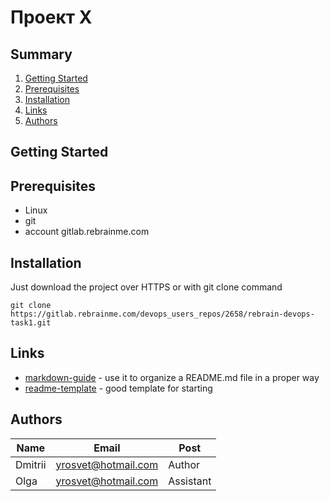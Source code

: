 # Проект Х

## Summary

1. [Getting Started](#getting-started)
2. [Prerequisites](#Prerequisites) 
3. [Installation](#Installation)
4. [Links](#Links)
5. [Authors](#authors)


## Getting Started



## Prerequisites

* Linux
* git
* account gitlab.rebrainme.com


## Installation

Just download the project over HTTPS or with git clone command

```shell
git clone https://gitlab.rebrainme.com/devops_users_repos/2658/rebrain-devops-task1.git
```

## Links

  * [markdown-guide](https://guides.github.com/features/mastering-markdown/) - use it
  to organize a README.md file in a proper way
  * [readme-template](https://raw.githubusercontent.com/PurpleBooth/a-good-readme-template/main/README.md) - good template 
  for starting

## Authors

| Name | Email | Post |
| -------- | -------- | -------- |
| Dmitrii    | yrosvet@hotmail.com    | Author  |
| Olga    |yrosvet@hotmail.com  |   Assistant |









